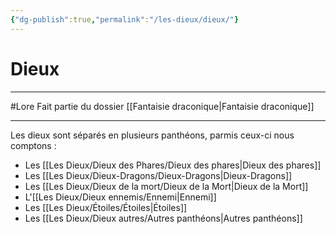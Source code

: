 ```yaml
---
{"dg-publish":true,"permalink":"/les-dieux/dieux/"}
---
```


# Dieux
---
#Lore 
Fait partie du dossier [[Fantaisie draconique\|Fantaisie draconique]]

-------

Les dieux sont séparés en plusieurs panthéons, parmis ceux-ci nous comptons :
- Les [[Les Dieux/Dieux des Phares/Dieux des phares\|Dieux des phares]]
- Les [[Les Dieux/Dieux-Dragons/Dieux-Dragons\|Dieux-Dragons]]
- Les [[Les Dieux/Dieux de la mort/Dieux de la Mort\|Dieux de la Mort]]
- L'[[Les Dieux/Dieux ennemis/Ennemi\|Ennemi]]
- Les [[Les Dieux/Étoiles/Étoiles\|Étoiles]]
- Les [[Les Dieux/Dieux autres/Autres panthéons\|Autres panthéons]]